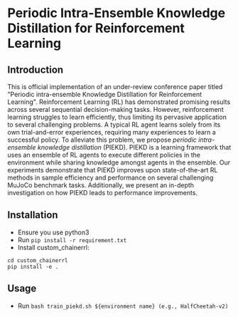 Periodic Intra-Ensemble Knowledge Distillation for Reinforcement Learning
=

Introduction
---
This is official implementation of an under-review conference paper titled "Periodic intra-ensemble Knowledge Distillation for Reinforcement Learning". Reinforcement Learning (RL) has demonstrated promising results across several sequential decision-making tasks. However, reinforcement learning struggles to learn efficiently, thus limiting its pervasive application to several challenging problems. A typical RL agent learns solely from its own trial-and-error experiences, requiring many experiences to learn a successful policy. To alleviate this problem, we propose *periodic intra-ensemble knowledge distillation* (PIEKD). PIEKD is a learning framework that uses an ensemble of RL agents to execute different policies in the environment while sharing knowledge amongst agents in the ensemble. Our experiments demonstrate that PIEKD improves upon state-of-the-art RL methods in sample efficiency and performance on several challenging MuJoCo benchmark tasks. Additionally, we present an in-depth investigation on how PIEKD leads to performance improvements.

Installation
---
- Ensure you use python3
- Run ```pip install -r requirement.txt```
- Install custom_chainerrl:
```
cd custom_chainerrl
pip install -e .
```

Usage
---
- Run ```bash train_piekd.sh ${environment name} (e.g., HalfCheetah-v2)```



